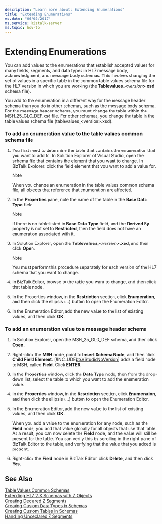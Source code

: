 ```yaml
---
description: "Learn more about: Extending Enumerations"
title: "Extending Enumerations"
ms.date: "06/08/2017"
ms.service: biztalk-server
ms.topic: how-to
---
```

# Extending Enumerations
You can add values to the enumerations that establish accepted values for many fields, segments, and data types in HL7 message body, acknowledgment, and message body schemas. This involves changing the set of values in a specific table in the common table values schema file for the HL7 version in which you are working (the **Tablevalues_\<**<em>version</em>**\>.xsd** schema file).  
  
 You add to the enumeration in a different way for the message header schema than you do in other schemas, such as the message body schema. For the message header schema, you must change the table within the MSH_25_GLO_DEF.xsd file. For other schemas, you change the table in the table values schema file (tablevalues_\<version\>.xsd).  
  
### To add an enumeration value to the table values common schema file  
  
1. You first need to determine the table that contains the enumeration that you want to add to. In Solution Explorer of Visual Studio, open the schema file that contains the element that you want to change. In BizTalk Explorer, click the field element that you want to add a value for.  
  
   > [!NOTE]
   >  When you change an enumeration in the table values common schema file, all objects that reference that enumeration are affected.  
  
2. In the **Properties** pane, note the name of the table in the **Base Data Type** field.  
  
   > [!NOTE]
   >  If there is no table listed in **Base Data Type** field, and the **Derived By** property is not set to **Restricted**, then the field does not have an enumeration associated with it.  
  
3. In Solution Explorer, open the **Tablevalues_\<**<em>version</em>**\>.xsd**, and then click **Open**.  
  
   > [!NOTE]
   >  You must perform this procedure separately for each version of the HL7 schema that you want to change.  
  
4. In BizTalk Editor, browse to the table you want to change, and then click that table node.  
  
5. In the Properties window, in the **Restriction** section, click **Enumeration**, and then click the ellipsis (…) button to open the Enumeration Editor.  
  
6. In the Enumeration Editor, add the new value to the list of existing values, and then click **OK**.  
  
### To add an enumeration value to a message header schema  
  
1. In Solution Explorer, open the MSH_25_GLO_DEF schema, and then click **Open**.  
  
2. Right-click the **MSH** node, point to **Insert Schema Node**, and then click **Child Field Element**. [!INCLUDE[btsVStudioNoVersion](../../includes/btsvstudionoversion-md.md)] adds a field node to MSH, called **Field**. Click **ENTER**.  
  
3. In the **Properties** window, click the **Data Type** node, then from the drop-down list, select the table to which you want to add the enumeration value.  
  
4. In the **Properties** window, in the **Restriction** section, click **Enumeration**, and then click the ellipsis (…) button to open the Enumeration Editor.  
  
5. In the Enumeration Editor, add the new value to the list of existing values, and then click **OK**.  
  
    When you add a value to the enumeration for any node, such as the **Field** node, you add that value globally for all objects that use that table. As a result, you can now delete the **Field** node, and the value will still be present for the table. You can verify this by scrolling in the right pane of BizTalk Editor to the table, and verifying that the value that you added is present.  
  
6. Right-click the **Field** node in BizTalk Editor, click **Delete**, and then click **Yes**.  
  
## See Also  
 [Table Values Common Schemas](../../adapters-and-accelerators/accelerator-hl7/table-values-common-schemas.md)   
 [Extending HL7 2.X Schemas with Z Objects](../../adapters-and-accelerators/accelerator-hl7/extending-hl7-2-x-schemas-with-z-objects.md)   
 [Creating Declared Z Segments](../../adapters-and-accelerators/accelerator-hl7/creating-declared-z-segments.md)   
 [Creating Custom Data Types in Schemas](../../adapters-and-accelerators/accelerator-hl7/creating-custom-data-types-in-schemas.md)   
 [Creating Custom Tables in Schemas](../../adapters-and-accelerators/accelerator-hl7/creating-custom-tables-in-schemas.md)   
 [Handling Undeclared Z Segments](../../adapters-and-accelerators/accelerator-hl7/handling-undeclared-z-segments.md)
